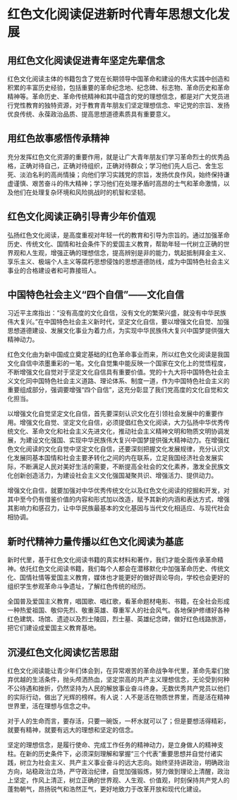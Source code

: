 # 红色文化阅读促进新时代青年思想文化发展

## 用红色文化阅读促进青年坚定先辈信念

红色文化阅读主体的书籍包含了党在长期领导中国革命和建设的伟大实践中创造和积累的丰富历史经验，包括重要的革命纪念地、纪念碑、标志物、革命历史和革命精神等。革命历史、革命传统精神和其中蕴含的党的理想信念，都是对广大党员进行党性教育的独特资源，对于教育青年朋友们坚定理想信念、牢记党的宗旨、发扬优良传统、永葆政治品质、提高思想道德素质具有重要意义。

## 用红色故事感悟传承精神

充分发挥红色文化资源的重要作用，就是让广大青年朋友们学习革命烈士的优秀品格，正确对待自己，正确对待组织，正确对待群众；学习他们先人后己、舍生忘死、淡泊名利的高尚情操；向他们学习实践党的宗旨，发扬优良作风，始终保持谦虚谨慎、艰苦奋斗的伟大精神；学习他们在处理矛盾时高昂的士气和革命激情，以及他们在处理复杂环境和风险挑战时的机智和坚韧。

## 红色文化阅读正确引导青少年价值观

弘扬红色文化阅读，是高度重视对年轻一代的教育和引导为宗旨的。通过加强革命历史、传统文化、国情和社会条件下的爱国主义教育，帮助年轻一代树立正确的世界观和人生观，增强正确的理想信念，提高辨别是非的能力，筑起抵制拜金主义、享乐主义、极端个人主义等腐朽思想侵蚀的思想道德防线，成为中国特色社会主义事业的合格建设者和可靠接班人。

## 中国特色社会主义“四个自信”——文化自信

习近平主席指出：“没有高度的文化自信，没有文化的繁荣兴盛，就没有中华民族伟大复兴。”在中国特色社会主义新时代，坚定文化自信，要以增强文化自觉、加强思想道德建设、发展文化事业为着力点，为实现中华民族伟大复兴中国梦提供强大精神动力。

红色文化由为新中国成立奠定基础的红色革命事业而来，所以红色文化阅读是我国文化自信中浓墨重彩的一笔。文化自觉集中能反映一个国家在文化上的觉悟程度，不断增强文化自觉对于坚定文化自信具有重要价值。党的十九大将中国特色社会主义文化同中国特色社会主义道路、理论体系、制度一道，作为中国特色社会主义的重要组成部分，强调要增强“四个自信”，这充分彰显了我们党高度的文化自觉和文化担当。

以增强文化自觉坚定文化自信，首先要深刻认识文化在引领社会发展中的重要作用。增强文化自觉、坚定文化自信，必须提倡红色文化阅读，大力弘扬中华优秀传统文化、革命文化和社会主义先进文化，推动社会主义精神文明和物质文明协调发展，为建设文化强国、实现中华民族伟大复兴中国梦提供强大精神动力。在增强红色文化阅读的文化自觉中坚定文化自信，还要深刻把握文化发展规律，充分认识文化发展同基本国情和社会主要矛转化之间的内在联系，立足我国经济社会发展实际，不断满足人民对美好生活的需要，不断提高全社会的文化素养，激发全民族文化创新创造活力，为建设社会主义文化强国凝聚共识、增强活力、提供动力。

增强文化自信，就要加强对中华优秀传统文化以及红色文化阅读的挖掘和开发，对其中至今仍有借鉴价值的内容和形式加以改造，赋予其新的内涵和表达方式，增强其影响力和感召力，让中华民族最基本的文化基因与当代文化相适应、与现代社会相协调。

## 新时代精神力量传播以红色文化阅读为基底

新时代里，基于红色文化阅读书籍的真实材料和著作，我们才能全面传承革命精神。依托红色文化阅读书籍，我们每个人都会在潜移默化中加强革命历史、传统文化、国情社情等爱国主义教育，媒体也才能更好的做好舆论导向，学校也会更好的组织学生参观革命斗争遗址，了解红色传统的经历。

全国普及爱国主义教育，唱国歌、唱红歌，看革命题材电影、书籍，在全社会形成一种热爱祖国、敬仰先烈、敬重英雄、尊重军人的社会风气。各地保护修缮好各种红色建筑、场馆、遗迹以及烈士陵园，烈士墓、英雄纪念碑，做好红色线路旅游，把它们建设成爱国主义教育基地。

## 沉浸红色文化阅读忆苦思甜

红色文化阅读能让青少年们体会到，在异常艰苦的革命战争年代里，革命先辈们放弃优越的生活条件，抛头颅洒热血，坚定崇高的共产主义理想信念，无论受到何种不公待遇和挫折，仍然坚持为人民的解放事业奋斗终身。无数优秀共产党员以他们的实际行动，做出了光辉的榜样。有人说：人不是活在物质世界里，而是活在精神世界里，活在理想与信念之中。

对于人的生命而言，要存活，只要一碗饭，一杯水就可以了；但是要想活得精彩，就要有精神，就要有远大的理想和坚定的信念。

坚定的理想信念，是履行使命、完成工作任务的精神动力，是立身做人的精神支柱。在新的历史条件下，必须深刻理解和掌握“三个代表”重要思想并自觉付诸实践，树立为社会主义、共产主义事业奋斗的远大志向。始终坚持讲政治，明确政治方向，站稳政治立场，严守政治纪律，自觉加强锻炼，努力做到理论上清醒，政治上坚定，作风上清正，树立正确的世界观、人生观、价值观，时刻保持共产党人的蓬勃朝气，昂扬锐气和浩然正气，更好地致力于改革开放和现代化建设。
